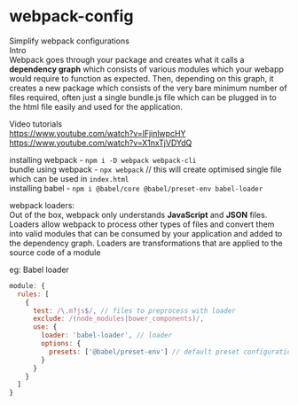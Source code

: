 # webpack-config
Simplify webpack configurations   
Intro   
Webpack goes through your package and creates what it calls a **dependency graph** which consists of various modules which your webapp would require to function as expected. Then, depending on this graph, it creates a new package which consists of the very bare minimum number of files required, often just a single bundle.js file which can be plugged in to the html file easily and used for the application.   

Video tutorials   
https://www.youtube.com/watch?v=lFjinlwpcHY   
https://www.youtube.com/watch?v=X1nxTjVDYdQ   

installing webpack - `npm i -D webpack webpack-cli`   
bundle using webpack - `npx webpack` // this will create optimised single file which can be used in `index.html`   
installing babel - `npm i @babel/core @babel/preset-env babel-loader`

webpack loaders:      
Out of the box, webpack only understands **JavaScript** and **JSON** files. Loaders allow webpack to process other types of files and convert them into valid modules that can be consumed by your application and added to the dependency graph.
Loaders are transformations that are applied to the source code of a module

eg: Babel loader
```javascript
module: {
  rules: [
    {
      test: /\.m?js$/, // files to preprocess with loader
      exclude: /(node_modules|bower_components)/,
      use: {
        loader: 'babel-loader', // loader
        options: {
          presets: ['@babel/preset-env'] // default preset configurations
        }
      }
    }
  ]
}
```